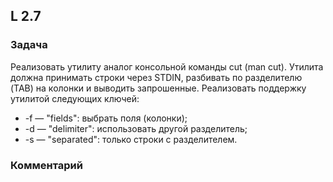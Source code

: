 ## L 2.7

### Задача
Реализовать утилиту аналог консольной команды cut (man cut). Утилита должна принимать строки через STDIN, разбивать по разделителю (TAB) на колонки и выводить запрошенные.
Реализовать поддержку утилитой следующих ключей:

- -f — "fields": выбрать поля (колонки);
- -d — "delimiter": использовать другой разделитель;
- -s — "separated": только строки с разделителем.

### Комментарий
